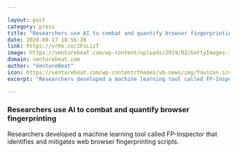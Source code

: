 ```yaml
---

layout: post
category: press
title: "Researchers use AI to combat and quantify browser fingerprinting"
date: 2020-08-17 18:56:28
link: https://vrhk.co/2FsLizT
image: https://venturebeat.com/wp-content/uploads/2019/02/GettyImages-1062283972-e1575563910607.jpg?w=1200&strip=all
domain: venturebeat.com
author: "VentureBeat"
icon: https://venturebeat.com/wp-content/themes/vb-news/img/favicon.ico
excerpt: "Researchers developed a machine learning tool called FP-Inspector that identifies and mitigates web browser fingerprinting scripts."

---
```


### Researchers use AI to combat and quantify browser fingerprinting

Researchers developed a machine learning tool called FP-Inspector that identifies and mitigates web browser fingerprinting scripts.